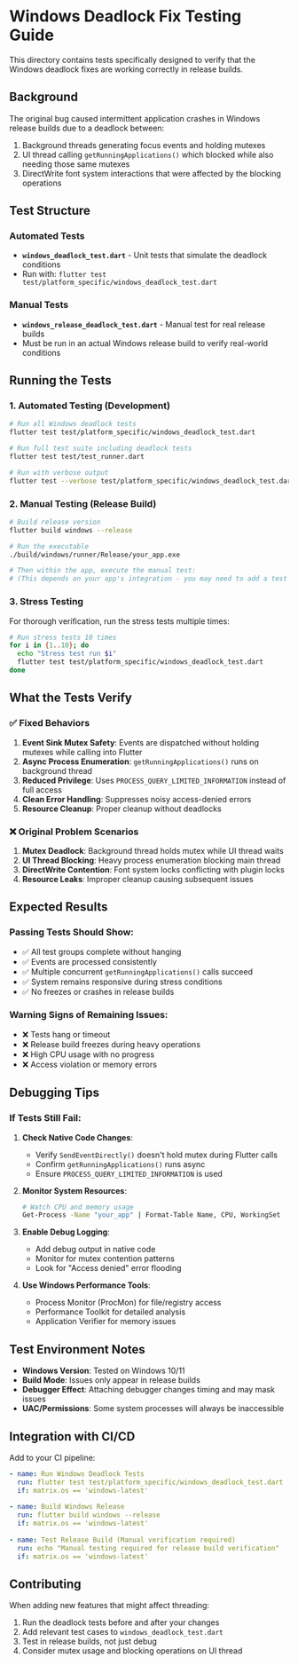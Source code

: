 # Windows Deadlock Fix Testing Guide

This directory contains tests specifically designed to verify that the Windows deadlock fixes are working correctly in release builds.

## Background

The original bug caused intermittent application crashes in Windows release builds due to a deadlock between:
1. Background threads generating focus events and holding mutexes
2. UI thread calling `getRunningApplications()` which blocked while also needing those same mutexes
3. DirectWrite font system interactions that were affected by the blocking operations

## Test Structure

### Automated Tests
- **`windows_deadlock_test.dart`** - Unit tests that simulate the deadlock conditions
- Run with: `flutter test test/platform_specific/windows_deadlock_test.dart`

### Manual Tests  
- **`windows_release_deadlock_test.dart`** - Manual test for real release builds
- Must be run in an actual Windows release build to verify real-world conditions

## Running the Tests

### 1. Automated Testing (Development)
```bash
# Run all Windows deadlock tests
flutter test test/platform_specific/windows_deadlock_test.dart

# Run full test suite including deadlock tests
flutter test test/test_runner.dart

# Run with verbose output
flutter test --verbose test/platform_specific/windows_deadlock_test.dart
```

### 2. Manual Testing (Release Build)
```bash
# Build release version
flutter build windows --release

# Run the executable
./build/windows/runner/Release/your_app.exe

# Then within the app, execute the manual test:
# (This depends on your app's integration - you may need to add a test button)
```

### 3. Stress Testing
For thorough verification, run the stress tests multiple times:
```bash
# Run stress tests 10 times
for i in {1..10}; do
  echo "Stress test run $i"
  flutter test test/platform_specific/windows_deadlock_test.dart
done
```

## What the Tests Verify

### ✅ Fixed Behaviors
1. **Event Sink Mutex Safety**: Events are dispatched without holding mutexes while calling into Flutter
2. **Async Process Enumeration**: `getRunningApplications()` runs on background thread
3. **Reduced Privilege**: Uses `PROCESS_QUERY_LIMITED_INFORMATION` instead of full access
4. **Clean Error Handling**: Suppresses noisy access-denied errors
5. **Resource Cleanup**: Proper cleanup without deadlocks

### ❌ Original Problem Scenarios
1. **Mutex Deadlock**: Background thread holds mutex while UI thread waits
2. **UI Thread Blocking**: Heavy process enumeration blocking main thread
3. **DirectWrite Contention**: Font system locks conflicting with plugin locks
4. **Resource Leaks**: Improper cleanup causing subsequent issues

## Expected Results

### Passing Tests Should Show:
- ✅ All test groups complete without hanging
- ✅ Events are processed consistently
- ✅ Multiple concurrent `getRunningApplications()` calls succeed
- ✅ System remains responsive during stress conditions
- ✅ No freezes or crashes in release builds

### Warning Signs of Remaining Issues:
- ❌ Tests hang or timeout
- ❌ Release build freezes during heavy operations
- ❌ High CPU usage with no progress
- ❌ Access violation or memory errors

## Debugging Tips

### If Tests Still Fail:

1. **Check Native Code Changes**:
   - Verify `SendEventDirectly()` doesn't hold mutex during Flutter calls
   - Confirm `getRunningApplications()` runs async
   - Ensure `PROCESS_QUERY_LIMITED_INFORMATION` is used

2. **Monitor System Resources**:
   ```bash
   # Watch CPU and memory usage
   Get-Process -Name "your_app" | Format-Table Name, CPU, WorkingSet
   ```

3. **Enable Debug Logging**:
   - Add debug output in native code
   - Monitor for mutex contention patterns
   - Look for "Access denied" error flooding

4. **Use Windows Performance Tools**:
   - Process Monitor (ProcMon) for file/registry access
   - Performance Toolkit for detailed analysis
   - Application Verifier for memory issues

## Test Environment Notes

- **Windows Version**: Tested on Windows 10/11
- **Build Mode**: Issues only appear in release builds
- **Debugger Effect**: Attaching debugger changes timing and may mask issues
- **UAC/Permissions**: Some system processes will always be inaccessible

## Integration with CI/CD

Add to your CI pipeline:
```yaml
- name: Run Windows Deadlock Tests
  run: flutter test test/platform_specific/windows_deadlock_test.dart
  if: matrix.os == 'windows-latest'
  
- name: Build Windows Release
  run: flutter build windows --release
  if: matrix.os == 'windows-latest'
  
- name: Test Release Build (Manual verification required)
  run: echo "Manual testing required for release build verification"
  if: matrix.os == 'windows-latest'
```

## Contributing

When adding new features that might affect threading:
1. Run the deadlock tests before and after your changes
2. Add relevant test cases to `windows_deadlock_test.dart`
3. Test in release builds, not just debug
4. Consider mutex usage and blocking operations on UI thread 
